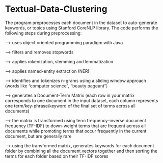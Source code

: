 # Textual-Data-Clustering


The program preprocesses each document in the dataset to auto-generate keywords, or topics using Stanford CoreNLP library. The code performs the following steps during preprocessing:

--> uses object oriented programming paradigm with Java

--> filters and removes stopwords

--> applies rokenization, stemming and lemmatization

--> applies named-entity extraction (NER)

--> identifies and tokenizes n-grams using a sliding window approach (words like “computer science”, “beauty pageant”) 

--> generates a Document-Term Matrix (each row in your matrix corresponds to one document in the input dataset, each column represents one term/key-phrase/keyword of the final set of terms across all documents)

--> the matrix is transformed using term frequency–inverse document frequency (TF-IDF) to down-weight terms that are frequent across all documents while promoting terms that occur frequently in the current document, but are generally rare

--> using the transformed matrix, generates keywords for each document folder by combining all the document vectors together and then sorting the terms for each folder based on their TF-IDF scores

